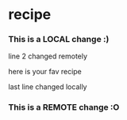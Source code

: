 # recipe
### This is a LOCAL change :)
line 2 changed remotely

here is your fav recipe

last line changed locally


### This is a REMOTE change :O

